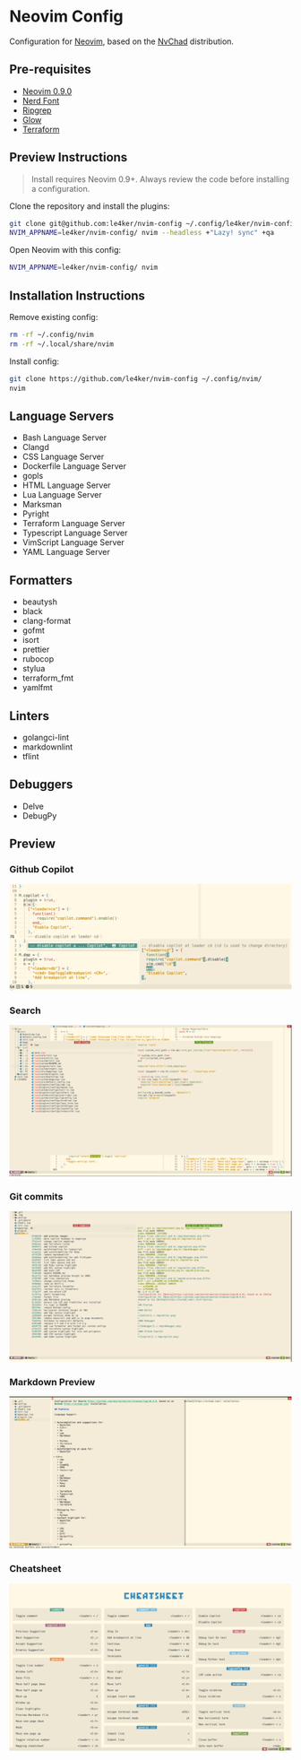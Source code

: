 # Neovim Config

Configuration for
[Neovim](https://github.com/neovim/neovim/releases/tag/v0.9.0), based on the
[NvChad](https://nvchad.com/) distribution.

## Pre-requisites

- [Neovim 0.9.0](https://github.com/neovim/neovim/releases/tag/v0.9.0)
- [Nerd Font](https://www.nerdfonts.com/)
- [Ripgrep](https://github.com/BurntSushi/ripgrep)
- [Glow](https://github.com/charmbracelet/glow)
- [Terraform](https://www.terraform.io/)

## Preview Instructions

> Install requires Neovim 0.9+. Always review the code before installing a
> configuration.

Clone the repository and install the plugins:

```sh
git clone git@github.com:le4ker/nvim-config ~/.config/le4ker/nvim-config
NVIM_APPNAME=le4ker/nvim-config/ nvim --headless +"Lazy! sync" +qa
```

Open Neovim with this config:

```sh
NVIM_APPNAME=le4ker/nvim-config/ nvim
```

## Installation Instructions

Remove existing config:

```sh
rm -rf ~/.config/nvim
rm -rf ~/.local/share/nvim
```

Install config:

```sh
git clone https://github.com/le4ker/nvim-config ~/.config/nvim/
nvim
```

## Language Servers

- Bash Language Server
- Clangd
- CSS Language Server
- Dockerfile Language Server
- gopls
- HTML Language Server
- Lua Language Server
- Marksman
- Pyright
- Terraform Language Server
- Typescript Language Server
- VimScript Language Server
- YAML Language Server

## Formatters

- beautysh
- black
- clang-format
- gofmt
- isort
- prettier
- rubocop
- stylua
- terraform_fmt
- yamlfmt

## Linters

- golangci-lint
- markdownlint
- tflint

## Debuggers

- Delve
- DebugPy

## Preview

### Github Copilot

![copilot](./.img/copilot.png)

### Search

![search](./.img/search.png)

### Git commits

![git-commits](./.img/git-commits.png)

### Markdown Preview

![md-preview](./.img/md-preview.png)

### Cheatsheet

![cheatsheet](./.img/cheatsheet.png)
